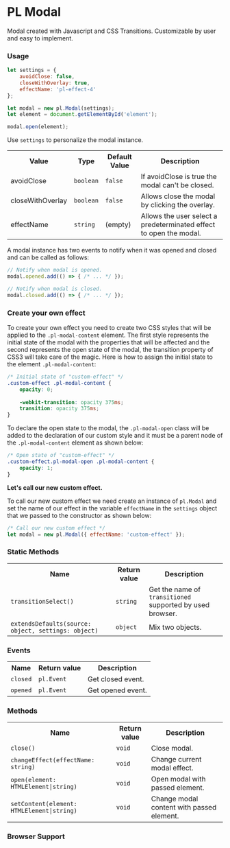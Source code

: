 PL Modal
========
Modal created with Javascript and CSS Transitions. Customizable by user and easy to implement.

### Usage
```javascript
let settings = {
	avoidClose: false,
	closeWithOverlay: true,
	effectName: 'pl-effect-4'
};

let modal = new pl.Modal(settings);
let element = document.getElementById('element');

modal.open(element);
```

Use `settings` to personalize the modal instance.

<table>
    <tr>
        <th>Value</th>
        <th>Type</th>
        <th>Default Value</th>
        <th>Description</th>
    </tr>
    <tr>
        <td>avoidClose</td>
        <td><code>boolean</code></td>
        <td><code>false</code></td>
        <td>If avoidClose is true the modal can't be closed.</td>
    </tr>
    <tr>
        <td>closeWithOverlay</td>
        <td><code>boolean</code></td>
        <td><code>false</code></td>
        <td>Allows close the modal by clicking the overlay.</td>
    </tr>
    <tr>
        <td>effectName</td>
        <td><code>string</code></td>
        <td>(empty)</td>
        <td>Allows the user select a predeterminated effect to open the modal.</td>
    </tr>
</table>

A modal instance has two events to notify when it was opened and closed and can be called as follows:

```javascript
// Notify when modal is opened.
modal.opened.add(() => { /* ... */ });

// Notify when modal is closed.
modal.closed.add(() => { /* ... */ });
```

### Create your own effect
To create your own effect you need to create two CSS styles that will be applied to the `.pl-modal-content` element. The first style represents the initial state of the modal with the properties that will be affected and the second represents the open state of the modal, the transition property of CSS3 will take care of the magic.
Here is how to assign the initial state to the element `.pl-modal-content`:

```css
/* Initial state of "custom-effect" */
.custom-effect .pl-modal-content {
    opacity: 0;
    
    -webkit-transition: opacity 375ms; 
    transition: opacity 375ms;
}
```


To declare the open state to the modal, the `.pl-modal-open` class will be added to the declaration of our custom style and it must be a parent node of the `.pl-modal-content` element as shown below:
```css
/* Open state of "custom-effect" */
.custom-effect.pl-modal-open .pl-modal-content {
    opacity: 1;
}
```

**Let's call our new custom effect.**

To call our new custom effect we need create an instance of `pl.Modal` and set the name of our effect in the variable `effectName` in the `settings` object that we passed to the constructor as shown below:

```javascript
/* Call our new custom effect */
let modal = new pl.Modal({ effectName: 'custom-effect' });
```

### Static Methods
<table>
    <tr>
        <th>Name</th>
        <th>Return value</th>
        <th>Description</th>
    </tr>
    <tr>
        <td><code>transitionSelect()</code></td>
        <td><code>string</code></td>
        <td>Get the name of <code>transitioned</code> supported by used browser.</td>
    </tr>
    <tr>
        <td><code>extendsDefaults(source: object, settings: object)</code></td>
        <td><code>object</code></td>
        <td>Mix two objects.</td>
    </tr>
</table>

### Events
<table>
    <tr>
        <th>Name</th>
        <th>Return value</th>
        <th>Description</th>
    </tr>
    <tr>
        <td><code>closed</code></td>
        <td><code>pl.Event</code></td>
        <td>Get closed event.</td>
    </tr>
    <tr>
        <td><code>opened</code></td>
        <td><code>pl.Event</code></td>
        <td>Get opened event.</td>
    </tr>
</table>

### Methods
<table>
    <tr>
        <th>Name</th>
        <th>Return value</th>
        <th>Description</th>
    </tr>
    <tr>
        <td><code>close()</code></td>
        <td><code>void</code></td>
        <td>Close modal.</td>
    </tr>
    <tr>
        <td><code>changeEffect(effectName: string)</code></td>
        <td><code>void</code></td>
        <td>Change current modal effect.</td>
    </tr>
    <tr>
        <td><code>open(element: HTMLElement|string)</code></td>
        <td><code>void</code></td>
        <td>Open modal with passed element.</td>
    </tr>
    <tr>
        <td><code>setContent(element: HTMLElement|string)</code></td>
        <td><code>void</code></td>
        <td>Change modal content with passed element.</td>
    </tr>
</table>

### Browser Support
